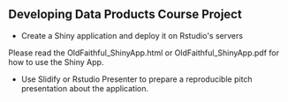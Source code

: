 ## Developing Data Products Course Project

- Create a Shiny application and deploy it on Rstudio's servers  

Please read the OldFaithful_ShinyApp.html or OldFaithful_ShinyApp.pdf for how to use the Shiny App. 

- Use Slidify or Rstudio Presenter to prepare a reproducible pitch presentation about the application.
